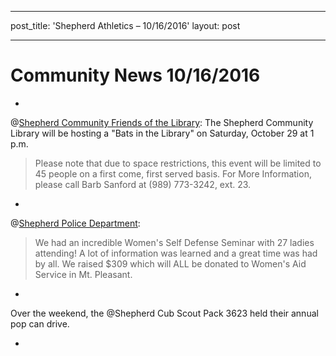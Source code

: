 ---
post_title: 'Shepherd Athletics &#8211; 10/16/2016'
layout: post
- - -
# Community News 10/16/2016

-

@[Shepherd Community Friends of the Library](http://www.shepherdhistory.org/business-directory/name/shepherd-community-friends-of-the-library/): 
The Shepherd Community Library will be hosting a "Bats in the Library" on Saturday, October 29 at 1 p.m.

> Please note that due to space restrictions, this event will be limited to 45 people on a first come, first served basis.
> For More Information, please call Barb Sanford at (989) 773-3242, ext. 23.

-

@[Shepherd Police Department](http://www.shepherdhistory.org/business-directory/name/shepherd-police-department/):

>We had an incredible Women's Self Defense Seminar with 27 ladies attending! A lot of information was learned and a great time was had by all.
We raised $309 which will ALL be donated to Women's Aid Service in Mt. Pleasant.

-

Over the weekend, the @Shepherd Cub Scout Pack 3623 held their annual pop can drive.

-